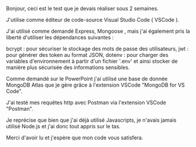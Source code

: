 Bonjour, ceci est le test que je devais réaliser sous 2 semaines.

J'utilise comme éditeur de code-source Visual Studio Code ( VSCode ).

J'ai utilisé comme demandé  Express, Mongoose , mais j'ai également pris la liberté d'utiliser les dépendances suivantes : 

  bcrypt : pour sécuriser le stockage des mots de passe des utilisateurs,
  jwt : pour générer des token au format JSON,
  dotenv : pour charger des variables d'environnement à partir d'un fichier '.env' et ainsi stocker de manière plus sécurisée des informations sensibles.
  
Comme demandé sur le PowerPoint j'ai utilisé une base de donnée MongoDB Atlas que je gère grâce à l'extension VSCode "MongoDB for VS Code".

J'ai testé mes requêtes http avec Postman via l'extension VSCode "Postman".

Je reprécise que bien que j'ai déjà utilisé Javascripts, je n'avais jamais utilisé Node.js et j'ai donc tout appris sur le tas.

Merci d'avoir lu et j'espère que mon code vous satisfera.
